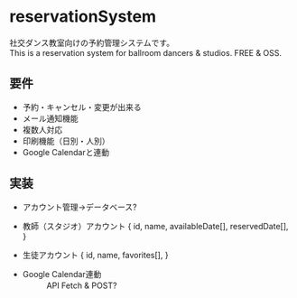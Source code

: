 # reservationSystem
社交ダンス教室向けの予約管理システムです。  
This is a reservation system for ballroom dancers &amp; studios. FREE &amp; OSS.


## 要件
* 予約・キャンセル・変更が出来る
* メール通知機能
* 複数人対応
* 印刷機能（日別・人別）
* Google Calendarと連動


## 実装
* アカウント管理→データベース?
- 教師（スタジオ）アカウント
  {
    id,
    name,
    availableDate[],
    reservedDate[],
  }

- 生徒アカウント
  {
    id,
    name,
    favorites[],
  }

* Google Calendar連動  
　　　API Fetch & POST?
